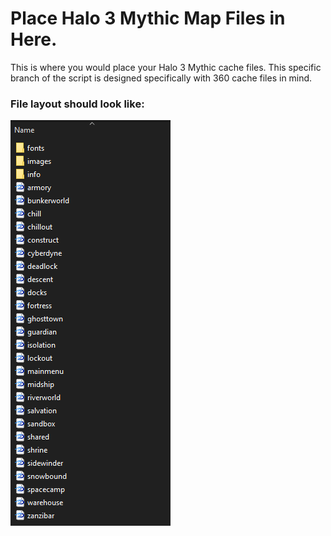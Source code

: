 # Place Halo 3 Mythic Map Files in Here.
This is where you would place your Halo 3 Mythic cache files. This specific branch of the script is designed specifically with 360 cache files in mind.

### File layout should look like:
![Screenshot](http://raw.githubusercontent.com/InsertStringNameHere/Porting-Cache-Script/main/Docs/Images/H3M.PNG)